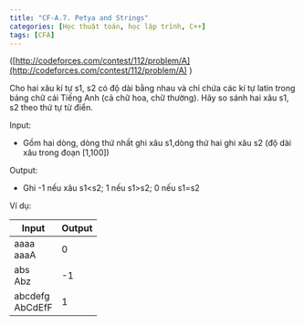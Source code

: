 ```yaml
---
title: "CF-A.7. Petya and Strings"
categories: [Học thuật toán, học lập trình, C++]
tags: [CFA]
---
```


([http://codeforces.com/contest/112/problem/A](http://codeforces.com/contest/112/problem/A) )

Cho hai xâu kí tự s1, s2 có độ dài bằng nhau và chỉ chứa các kí tự latin trong bảng chữ cái Tiếng Anh (cả chữ hoa, chữ thường). Hãy so sánh hai xâu s1, s2 theo thứ tự từ điển.

Input:

- Gồm hai dòng, dòng thứ nhất ghi xâu s1,dòng thứ hai ghi xâu s2 (độ dài xâu trong đoạn [1,100])

Output:

- Ghi -1 nếu xâu s1<s2; 1 nếu s1>s2; 0 nếu s1=s2

Ví dụ:

| **Input** | **Output** |
| --- | --- |
| aaaa<br>aaaA | 0 |
| abs<br>Abz | -1 |
| abcdefg<br>AbCdEfF | 1 |
